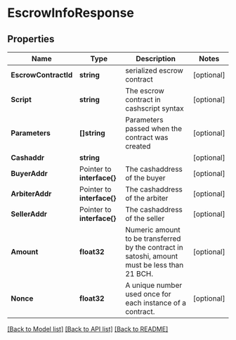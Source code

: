 # EscrowInfoResponse

## Properties

Name | Type | Description | Notes
------------ | ------------- | ------------- | -------------
**EscrowContractId** | **string** | serialized escrow contract  | [optional] 
**Script** | **string** | The escrow contract in cashscript syntax  | [optional] 
**Parameters** | **[]string** | Parameters passed when the contract was created | [optional] 
**Cashaddr** | **string** |  | [optional] 
**BuyerAddr** | Pointer to **interface{}** | The cashaddress of the buyer | [optional] 
**ArbiterAddr** | Pointer to **interface{}** | The cashaddress of the arbiter | [optional] 
**SellerAddr** | Pointer to **interface{}** | The cashaddress of the seller | [optional] 
**Amount** | **float32** | Numeric amount to be transferred by the contract in satoshi, amount must be less than 21 BCH. | [optional] 
**Nonce** | **float32** | A unique number used once for each instance of a contract. | [optional] 

[[Back to Model list]](../README.md#documentation-for-models) [[Back to API list]](../README.md#documentation-for-api-endpoints) [[Back to README]](../README.md)


